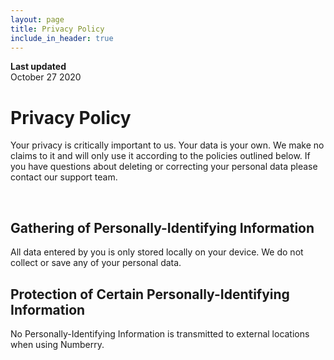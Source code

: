 ```yaml
---
layout: page
title: Privacy Policy
include_in_header: true
---
```


**Last updated**  
October 27 2020

# Privacy Policy
Your privacy is critically important to us. Your data is your own. We make no claims to it and will only use it according to the policies outlined below. If you have questions about deleting or correcting your personal data please contact our support team.

<br>

## Gathering of Personally-Identifying Information
All data entered by you is only stored locally on your device. We do not collect or save any of your personal data.

## Protection of Certain Personally-Identifying Information
No Personally-Identifying Information is transmitted to external locations when using Numberry.